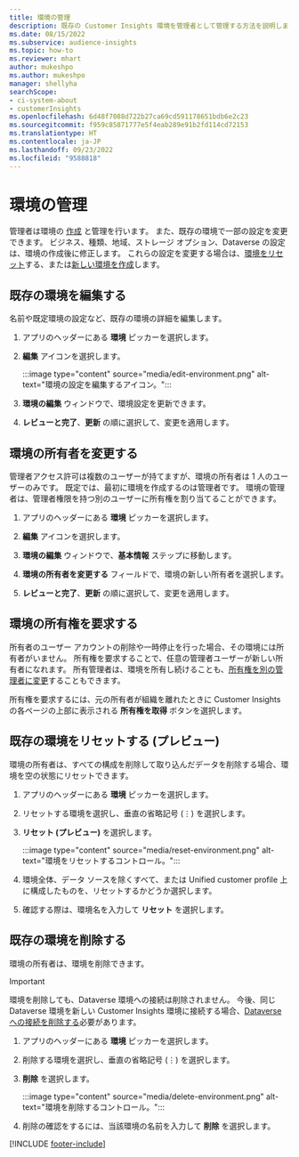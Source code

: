 ```yaml
---
title: 環境の管理
description: 既存の Customer Insights 環境を管理者として管理する方法を説明します。
ms.date: 08/15/2022
ms.subservice: audience-insights
ms.topic: how-to
ms.reviewer: mhart
author: mukeshpo
ms.author: mukeshpo
manager: shellyha
searchScope:
- ci-system-about
- customerInsights
ms.openlocfilehash: 6d48f7088d722b27ca69cd591178651bdb6e2c23
ms.sourcegitcommit: f959c85871777e5f4eab289e91b2fd114cd72153
ms.translationtype: HT
ms.contentlocale: ja-JP
ms.lasthandoff: 09/23/2022
ms.locfileid: "9588818"
---
```

# <a name="manage-environments"></a>環境の管理

管理者は環境の [作成](create-environment.md) と管理を行います。 また、既存の環境で一部の設定を変更できます。 ビジネス、種類、地域、ストレージ オプション、Dataverse の設定は、環境の作成後に修正します。 これらの設定を変更する場合は、[環境をリセット](#reset-an-existing-environment-preview)する、または[新しい環境を作成](create-environment.md)します。

## <a name="edit-an-existing-environment"></a>既存の環境を編集する

名前や既定環境の設定など、既存の環境の詳細を編集します。

1. アプリのヘッダーにある **環境** ピッカーを選択します。

1. **編集** アイコンを選択します。

   :::image type="content" source="media/edit-environment.png" alt-text="環境の設定を編集するアイコン。":::

1. **環境の編集** ウィンドウで、環境設定を更新できます。

1. **レビューと完了**、**更新** の順に選択して、変更を適用します。

## <a name="change-the-owner-of-an-environment"></a>環境の所有者を変更する

管理者アクセス許可は複数のユーザーが持てますが、環境の所有者は 1 人のユーザーのみです。 既定では、最初に環境を作成するのは管理者です。 環境の管理者は、管理者権限を持つ別のユーザーに所有権を割り当てることができます。

1. アプリのヘッダーにある **環境** ピッカーを選択します。

1. **編集** アイコンを選択します。

1. **環境の編集** ウィンドウで、**基本情報** ステップに移動します。

1. **環境の所有者を変更する** フィールドで、環境の新しい所有者を選択します。  

1. **レビューと完了**、**更新** の順に選択して、変更を適用します。

## <a name="claim-ownership-of-an-environment"></a>環境の所有権を要求する

所有者のユーザー アカウントの削除や一時停止を行った場合、その環境には所有者がいません。 所有権を要求することで、任意の管理者ユーザーが新しい所有者になれます。 所有管理者は、環境を所有し続けることも、[所有権を別の管理者に変更](#change-the-owner-of-an-environment)することもできます。

所有権を要求するには、元の所有者が組織を離れたときに Customer Insights の各ページの上部に表示される **所有権を取得** ボタンを選択します。

## <a name="reset-an-existing-environment-preview"></a>既存の環境をリセットする (プレビュー)

環境の所有者は、すべての構成を削除して取り込んだデータを削除する場合、環境を空の状態にリセットできます。

1. アプリのヘッダーにある **環境** ピッカーを選択します。

1. リセットする環境を選択し、垂直の省略記号 (&vellip;) を選択します。

1. **リセット (プレビュー)** を選択します。

   :::image type="content" source="media/reset-environment.png" alt-text="環境をリセットするコントロール。":::

1. 環境全体、データ ソースを除くすべて、または Unified customer profile 上に構成したものを、リセットするかどうか選択します。

1. 確認する際は、環境名を入力して **リセット** を選択します。

## <a name="delete-an-existing-environment"></a>既存の環境を削除する

環境の所有者は、環境を削除できます。

> [!IMPORTANT]
> 環境を削除しても、Dataverse 環境への接続は削除されません。 今後、同じ Dataverse 環境を新しい Customer Insights 環境に接続する場合、[Dataverse への接続を削除する](customer-insights-dataverse.md#remove-an-existing-connection-to-a-dataverse-environment)必要があります。

1. アプリのヘッダーにある **環境** ピッカーを選択します。

1. 削除する環境を選択し、垂直の省略記号 (&vellip;) を選択します。 

1. **削除** を選択します。

   :::image type="content" source="media/delete-environment.png" alt-text="環境を削除するコントロール。":::

1. 削除の確認をするには、当該環境の名前を入力して **削除** を選択します。

[!INCLUDE [footer-include](includes/footer-banner.md)]
